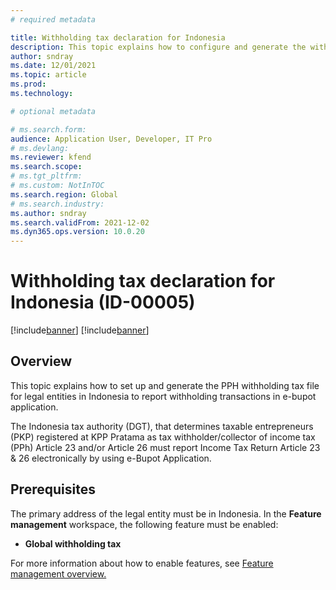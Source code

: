 ```yaml
---
# required metadata

title: Withholding tax declaration for Indonesia
description: This topic explains how to configure and generate the withholding tax declarations for Indonesia.
author: sndray
ms.date: 12/01/2021
ms.topic: article
ms.prod:
ms.technology: 

# optional metadata

# ms.search.form:
audience: Application User, Developer, IT Pro
# ms.devlang: 
ms.reviewer: kfend
ms.search.scope:
# ms.tgt_pltfrm: 
# ms.custom: NotInTOC
ms.search.region: Global
# ms.search.industry:
ms.author: sndray
ms.search.validFrom: 2021-12-02
ms.dyn365.ops.version: 10.0.20
---
```


#  Withholding tax declaration for Indonesia (ID-00005)

[!include[banner](../includes/banner.md)]
[!include[banner](../includes/preview-banner.md)]

## Overview
This topic explains how to set up and generate the PPH withholding tax file for legal entities in Indonesia to report withholding transactions in e-bupot application.

The Indonesia tax authority  (DGT), that determines taxable entrepreneurs (PKP) registered at KPP Pratama as tax withholder/collector of income tax (PPh) Article 23 and/or Article 26 must report Income Tax Return Article 23 & 26 electronically by using e-Bupot Application. 

## Prerequisites
The primary address of the legal entity must be in Indonesia.
In the **Feature management** workspace, the following feature must be enabled:

   - **Global withholding tax**

For more information about how to enable features, see [Feature management overview.](../../fin-ops-core/fin-ops/get-started/feature-management/feature-management-overview.md)


	






	
